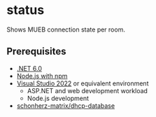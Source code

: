 # status

Shows MUEB connection state per room.

## Prerequisites

- [.NET 6.0](https://dotnet.microsoft.com/en-us/download)
- [Node.js with npm](https://nodejs.org/en/)
- [Visual Studio 2022](https://visualstudio.microsoft.com/vs/) or equivalent environment
  - ASP.NET and web development workload
  - Node.js development
- [schonherz-matrix/dhcp-database](https://github.com/schonherz-matrix/dhcp-database)